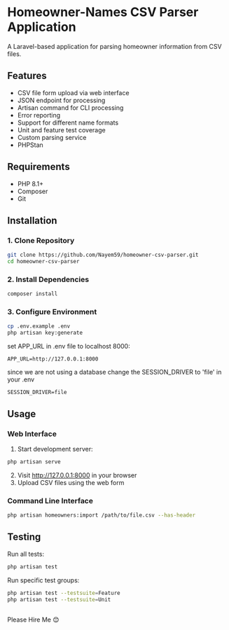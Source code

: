 # Homeowner-Names CSV Parser Application

A Laravel-based application for parsing homeowner information from CSV files.

## Features

-   CSV file form upload via web interface
-   JSON endpoint for processing
-   Artisan command for CLI processing
-   Error reporting
-   Support for different name formats
-   Unit and feature test coverage
-   Custom parsing service
-   PHPStan

## Requirements

-   PHP 8.1+
-   Composer
-   Git

## Installation

### 1. Clone Repository

```bash
git clone https://github.com/Nayem59/homeowner-csv-parser.git
cd homeowner-csv-parser
```

### 2. Install Dependencies

```bash
composer install
```

### 3. Configure Environment

```bash
cp .env.example .env
php artisan key:generate
```

set APP_URL in .env file to localhost 8000:

```
APP_URL=http://127.0.0.1:8000
```

since we are not using a database change the SESSION_DRIVER to 'file' in your .env

```
SESSION_DRIVER=file
```

## Usage

### Web Interface

1. Start development server:

```bash
php artisan serve
```

2. Visit http://127.0.0.1:8000 in your browser
3. Upload CSV files using the web form

### Command Line Interface

```bash
php artisan homeowners:import /path/to/file.csv --has-header
```

## Testing

Run all tests:

```bash
php artisan test
```

Run specific test groups:

```bash
php artisan test --testsuite=Feature
php artisan test --testsuite=Unit
```

##

Please Hire Me 😊
